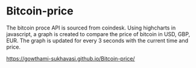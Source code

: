 # Bitcoin-price

The bitcoin proce API is sourced from coindesk.
Using highcharts in javascript, a graph is created to compare the price of bitcoin in USD, GBP, EUR.
The graph is updated for every 3 seconds with the current time and price.

https://gowthami-sukhavasi.github.io/Bitcoin-price/
